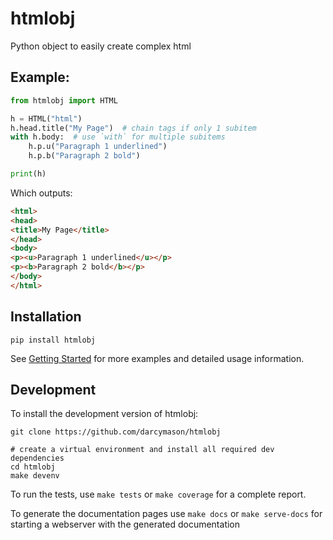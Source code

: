 htmlobj
=======

Python object to easily create complex html

## Example:

```python
from htmlobj import HTML

h = HTML("html")
h.head.title("My Page")  # chain tags if only 1 subitem
with h.body:  # use `with` for multiple subitems
    h.p.u("Paragraph 1 underlined")
    h.p.b("Paragraph 2 bold")

print(h)
```

Which outputs:

```html
<html>
<head>
<title>My Page</title>
</head>
<body>
<p><u>Paragraph 1 underlined</u></p>
<p><b>Paragraph 2 bold</b></p>
</body>
</html>
```

## Installation

```
pip install htmlobj
```

See [Getting Started](docs/getting_started.md) for more examples and detailed usage information.

## Development

To install the development version of htmlobj:

    git clone https://github.com/darcymason/htmlobj

    # create a virtual environment and install all required dev dependencies
    cd htmlobj
    make devenv

To run the tests, use `make tests` or `make coverage` for a complete report.

To generate the documentation pages use `make docs` or `make serve-docs` for
starting a webserver with the generated documentation
